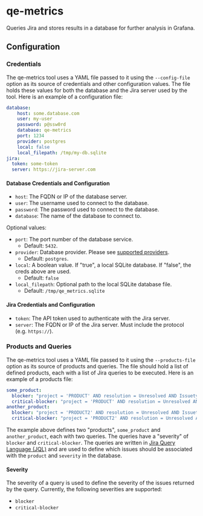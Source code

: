 # qe-metrics

Queries Jira and stores results in a database for further analysis in Grafana.

<!-- TODO: Add step-by-step instructions for adding a product to the regular execution of this tool -->

## Configuration

### Credentials

The qe-metrics tool uses a YAML file passed to it using the `--config-file` option as its source of credentials and other
configuration values. The file holds these values for both the database and the Jira server used by the tool.
Here is an example of a configuration file:

```yaml
database:
    host: some.database.com
    user: my-user
    password: p@ssw0rd
    database: qe-metrics
    port: 1234
    provider: postgres
    local: false
    local_filepath: /tmp/my-db.sqlite
jira:
  token: some-token
  server: https://jira-server.com
````

#### Database Credentials and Configuration

- `host`: The FQDN or IP of the database server.
- `user`: The username used to connect to the database.
- `password`: The password used to connect to the database.
- `database`: The name of the database to connect to.

Optional values:

- `port`: The port number of the database service.
  - Default: `5432`.
- `provider`: Database provider. Please see [supported providers](https://ponyorm.readthedocs.io/en/latest/api_reference.html#supported-databases).
  - Default: `postgres`.
- `local`: A boolean value. If "true", a local SQLite database. If "false", the creds above are used.
  - Default: `false`
- `local_filepath`: Optional path to the local SQLite database file.
  - Default: `/tmp/qe_metrics.sqlite`

#### Jira Credentials and Configuration

- `token`: The API token used to authenticate with the Jira server.
- `server`: The FQDN or IP of the Jira server. Must include the protocol (e.g. `https://`).

### Products and Queries

The qe-metrics tool uses a YAML file passed to it using the `--products-file` option as its source of products and queries.
The file should hold a list of defined products, each with a list of Jira queries to be executed. Here is an example of a products file:

```yaml
some_product:
  blocker: "project = 'PRODUCT' AND resolution = Unresolved AND Issuetype = bug AND priority = blocker"
  critical-blocker: "project = 'PRODUCT' AND resolution = Unresolved AND Issuetype = bug AND priority = blocker AND labels = 'critical'"
another_product:
  blocker: "project = 'PRODUCT2' AND resolution = Unresolved AND Issuetype = bug AND priority = blocker"
  critical-blocker: "project = 'PRODUCT2' AND resolution = Unresolved AND Issuetype = bug AND priority = blocker AND labels = 'critical'"
```

The example above defines two "products", `some_product` and `another_product`, each with two queries. The queries have a
"severity" of `blocker` and `critical-blocker`. The queries are written in [Jira Query Language (JQL)](https://support.atlassian.com/jira-software-cloud/docs/use-advanced-search-with-jira-query-language-jql/)
and are used to define which issues should be associated with the `product` and `severity` in the database.

#### Severity

The severity of a query is used to define the severity of the issues returned by the query. Currently, the following
severities are supported:

- `blocker`
- `critical-blocker`

<!-- TODO: Add DB schema and explanation -->

<!-- TODO: Add outline of how CI will work -->
